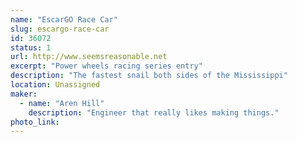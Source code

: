 ```yaml
---
name: "EscarGO Race Car"
slug: escargo-race-car
id: 36072
status: 1
url: http://www.seemsreasonable.net
excerpt: "Power wheels racing series entry"
description: "The fastest snail both sides of the Mississippi"
location: Unassigned
maker:
  - name: "Aren Hill"
    description: "Engineer that really likes making things."
photo_link: 
---
```

